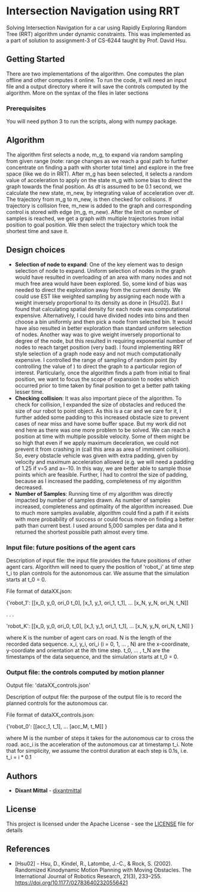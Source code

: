 # Intersection Navigation using RRT

Solving Intersection Navigation for a car using Rapidly Exploring Random Tree (RRT) algorithm under dynamic constraints. This was implemented as a part of solution to assignment-3 of CS-6244 taught by Prof. David Hsu.

## Getting Started

There are two implementations of the algorithm. One computes the plan offline and other computes it online.
To run the code, it will need an input file and a output directory where it will save the controls computed by the algorithm. More on the syntax of the files in later sections

### Prerequisites

You will need python 3 to run the scripts, along with numpy package.

## Algorithm

The algorithm first selects a node, m_g, to expand via random sampling from given range (note: range changes as we reach a goal path to further concentrate on finding a path with shorter total time) and explore in the free space (like we do in RRT). After m_g has been selected, it selects a random value of acceleration to apply on the state m_g with some bias to direct the graph towards the final position. As *dt* is assumed to be 0.1 second, we calculate the new state, m_new, by integrating value of acceleration over *dt*. The trajectory from m_g to m_new, is then checked for collisions. If trajectory is collision free, m_new is added to the graph and corresponding control is stored with edge (m_g, m_new). After the limit on number of samples is reached, we get a graph with multiple trajectories from initial position to goal position. We then select the trajectory which took the shortest time and save it.

## Design choices

- **Selection of node to expand**: One of the key element was to design selection of node to expand. Uniform selection of nodes in the graph would have resulted in overloading of an area with many nodes and not much free area would have been explored. So, some kind of bias was needed to direct the exploration away from the current density. We could use EST like weighted sampling by assigning each node with a weight inversely proportional to its density as done in [Hsu02]. But I found that calculating spatial density for each node was computational expensive. Alternatively, I could have divided nodes into bins and then choose a bin uniformly and then pick a node from selected bin. It would have also resulted in better exploration than standard uniform selection of nodes. Another way was to give weight inversely proportional to degree of the node, but this resulted in requiring exponential number of nodes to reach target position (very bad). I found implementing RRT style selection of a graph node easy and not much computationally expensive. I controlled the range of sampling of random point (by controlling the value of ) to direct the graph to a particular region of interest. Particularly, once the algorithm finds a path from initial to final position, we want to focus the scope of expansion to nodes which occurred prior to time taken by final position to get a better path taking lesser time.
- **Checking collision**: It was also important piece of the algorithm. To check for collision, I expanded the size of obstacles and reduced the size of our robot to point object. As this is a car and we care for it, I further added some padding to this increased obstacle size to prevent cases of near miss and have some buffer space. But my work did not end here as there was one more problem to be solved. We can reach a position  at time  with multiple possible velocity. Some of them might be so high that even if we apply maximum deceleration, we could not prevent it from crashing in (call this area as area of imminent collision). So, every obstacle vehicle was given with extra padding, given by velocity and maximum acceleration allowed (e.g. we will need a padding of 1.25 if v=5 and a=-10. In this way, we are better able to sample those points which are feasible. Further, I had to control the size of padding, because as I increased the padding, completeness of my algorithm decreased.
- **Number of Samples**: Running time of my algorithm was directly impacted by number of samples drawn. As number of samples increased, completeness and optimality of the algorithm increased. Due to much more samples available, algorithm could find a path if it exists with more probability of success or could focus more on finding a better path than current best. I used around 5,000 samples per data and it returned the shortest possible path almost every time.

### Input file: future positions of the agent cars

Description of input file: the input file provides the future positions of other agent cars. Algorithm will need to query the position of 'robot_i' at time step t_i to plan controls for the autonomous car. We assume that the simulation starts at t_0 = 0.

File format of dataXX.json:

{'robot_1': [[x_0, y_0, ori_0 t_0], [x_1, y_1, ori_1, t_1], ... [x_N, y_N, ori_N, t_N]]

. . .

'robot_K': [[x_0, y_0, ori_0, t_0], [x_1, y_1, ori_1, t_1], ... [x_N, y_N, ori_N, t_N]] }

where K is the number of agent cars on road. N is the length of the recorded data sequence. x_i, y_i, ori_i (i = 0, 1, ... , N) are the x-coordinate, y-coordiate and orientation at the ith time step. t_0, ... , t_N are the timestamps of the data sequence, and the simulation starts at t_0 = 0.

### Output file: the controls computed by motion planner

Output file: 'dataXX_controls.json'

Description of output file: the purpose of the output file is to record the planned controls for the autonomous car.

File format of dataXX_controls.json:

{'robot_0': [[acc_1, t_1], ... [acc_M, t_M]] }

where M is the number of steps it takes for the autonomous car to cross the road. acc_i is the acceleration of the autonomous car at timestamp t_i. Note that for simplicity, we assume the control duration at each step is 0.1s, i.e. t_i = i * 0.1

## Authors

* **Dixant Mittal** - [dixantmittal](https://github.com/dixantmittal)

## License

This project is licensed under the Apache License - see the [LICENSE](LICENSE) file for details

## References

* [Hsu02] - Hsu, D., Kindel, R., Latombe, J.-C., & Rock, S. (2002). Randomized Kinodynamic Motion Planning with Moving Obstacles. The International Journal of Robotics Research, 21(3), 233–255. https://doi.org/10.1177/027836402320556421
